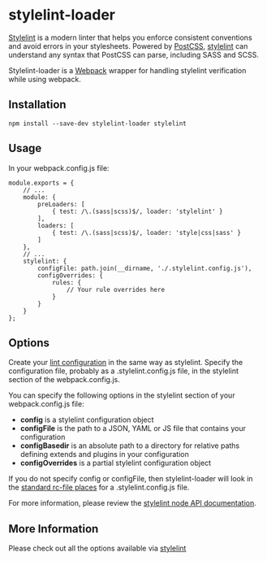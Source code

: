 # stylelint-loader

[Stylelint] is a modern linter that helps you enforce consistent conventions  and
avoid errors in your stylesheets.  Powered by [PostCSS], [stylelint] can understand
any syntax that PostCSS can parse, including SASS and SCSS.

Stylelint-loader is a [Webpack] wrapper for handling stylelint verification while
using webpack.

## Installation

```
npm install --save-dev stylelint-loader stylelint
```

## Usage

In your webpack.config.js file:

```
module.exports = {
    // ...
    module: {
        preLoaders: [
            { test: /\.(sass|scss)$/, loader: 'stylelint' }
        ],
        loaders: [
            { test: /\.(sass|scss)$/, loader: 'style|css|sass' }
        ]
    },
    // ...
    stylelint: {
        configFile: path.join(__dirname, './.stylelint.config.js'),
        configOverrides: {
            rules: {
                // Your rule overrides here
            }
        }
    }
};
```

## Options

Create your [lint configuration] in the same way as stylelint.  Specify the
configuration file, probably as a .stylelint.config.js file, in the stylelint
section of the webpack.config.js.

You can specify the following options in the stylelint section of your
webpack.config.js file:

* **config** is a stylelint configuration object
* **configFile** is the path to a JSON, YAML or JS file that contains your configuration
* **configBasedir** is an absolute path to a directory for relative paths defining extends and plugins in your configuration
* **configOverrides** is a partial stylelint configuration object

If you do not specify config or configFile, then stylelint-loader will look in the
[standard rc-file places](https://github.com/dominictarr/rc#standards) for a .stylelint.config.js
file.

For more information, please review the [stylelint node API documentation](https://github.com/stylelint/stylelint/blob/master/docs/user-guide/node-api.md).


## More Information

Please check out all the options available via [stylelint]

[Stylelint]: http://stylelint.io
[PostCSS]: https://github.com/postcss/postcss
[stylelint]: http://stylelint.io
[Webpack]: http://webpack.github.io/
[lint configuration]: https://github.com/stylelint/stylelint/blob/3.2.0/docs/user-guide/configuration.md
